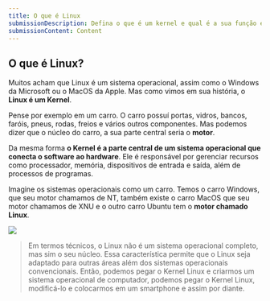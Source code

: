 ```yaml
---
title: O que é Linux
submissionDescription: Defina o que é um kernel e qual é a sua função em um sistema operacional. Use as suas próprias palavras, mas baseie-se nas informações que você aprendeu na aula.
submissionContent: Content
---
```


## O que é Linux?

Muitos acham que Linux é um sistema operacional, assim como o Windows da Microsoft ou o MacOS da Apple. Mas como vimos em sua história, o __Linux é um Kernel__.

Pense por exemplo em um carro. O carro possuí portas, vidros, bancos, faróis, pneus, rodas, freios e vários outros componentes. Mas podemos dizer que o núcleo do carro, a sua parte central seria o __motor__.

Da mesma forma __o Kernel é a parte central de um sistema operacional que conecta o software ao hardware__. Ele é responsável por gerenciar recursos como processador, memória, dispositivos de entrada e saída, além de processos de programas.

Imagine os sistemas operacionais como um carro. Temos o carro Windows, que seu motor chamamos de NT, também existe o carro MacOS que seu motor chamamos de XNU e o outro carro Ubuntu tem o __motor chamado Linux__.

![](https://menthor-content.s3.sa-east-1.amazonaws.com/49b03cc9-e7f7-4136-9f08-adbca1a58a9e)

> Em termos técnicos, o Linux não é um sistema operacional completo, mas sim o seu núcleo. Essa característica permite que o Linux seja adaptado para outras áreas além dos sistemas operacionais convencionais. Então, podemos pegar o Kernel Linux e criarmos um sistema operacional de computador, podemos pegar o Kernel Linux,  modificá-lo e colocarmos em um smartphone e assim por diante.
